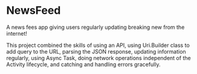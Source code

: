 # NewsFeed
A news fees app giving users regularly updating breaking new from the internet!

This project combined the skills of using an API, using Uri.Builder class to add query to the URL, parsing the JSON response, updating information regularly, using Async Task, doing network operations independent of the Activity lifecycle, and catching and handling errors gracefully.

